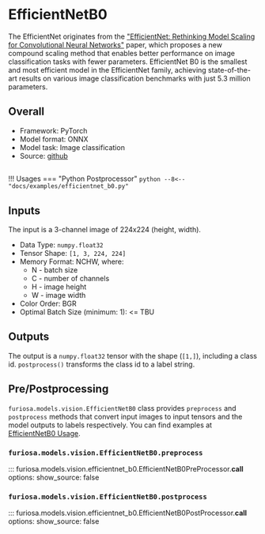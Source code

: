 # EfficientNetB0

The EfficientNet originates from the ["EfficientNet: Rethinking Model Scaling for Convolutional Neural Networks"](https://arxiv.org/abs/1905.11946) paper, which proposes a new compound scaling method that enables better performance on image classification tasks with fewer parameters. EfficientNet B0 is the smallest and most efficient model in the EfficientNet family, achieving state-of-the-art results on various image classification benchmarks with just 5.3 million parameters.

## Overall
* Framework: PyTorch
* Model format: ONNX
* Model task: Image classification
* Source: [github](https://github.com/rwightman/gen-efficientnet-pytorch)


## <a name="EfficientNetB0_Usage"></a>
!!! Usages
    === "Python Postprocessor"
        ```python
        --8<-- "docs/examples/efficientnet_b0.py"
        ```

## Inputs
The input is a 3-channel image of 224x224 (height, width).

* Data Type: `numpy.float32`
* Tensor Shape: `[1, 3, 224, 224]`
* Memory Format: NCHW, where:
    * N - batch size
    * C - number of channels
    * H - image height
    * W - image width
* Color Order: BGR
* Optimal Batch Size (minimum: 1): <= TBU

## Outputs
The output is a `numpy.float32` tensor with the shape (`[1,]`), including
a class id. `postprocess()` transforms the class id to a label string.

## Pre/Postprocessing
`furiosa.models.vision.EfficientNetB0` class provides `preprocess` and `postprocess` methods that
convert input images to input tensors and the model outputs to labels respectively.
You can find examples at [EfficientNetB0 Usage](#EfficientNetB0_Usage).

### `furiosa.models.vision.EfficientNetB0.preprocess`
::: furiosa.models.vision.efficientnet_b0.EfficientNetB0PreProcessor.__call__
    options:
        show_source: false

### `furiosa.models.vision.EfficientNetB0.postprocess`
::: furiosa.models.vision.efficientnet_b0.EfficientNetB0PostProcessor.__call__
    options:
        show_source: false
